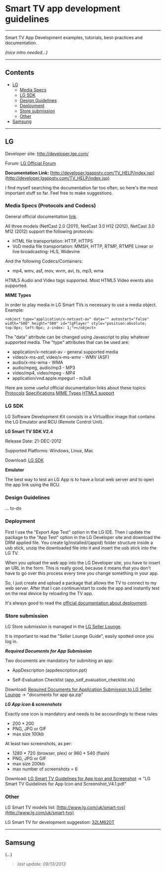 # Smart TV app development guidelines

---

Smart TV App Development examples, tutorials, best-practices and documentation.

_(nice intro needed…)_

---

## Contents


* [LG](#lg)
	* [Media Specs](#media-specs-protocols-and-codecs)
	* [LG SDK](#lg-sdk)
	* [Design Guidelines](#design-guidelines)
	* [Deployment](#deployment)
	* [Store submission](#store-submission)
	* [Other](#other)
* [Samsung](#samsung)


---

## LG

Developer site: http://developer.lge.com/

Forum: [LG Official Forum][LG1]

**Documentation Link:** [http://developer.lgappstv.com/TV_HELP/index.jsp](http://developer.lgappstv.com/TV_HELP/index.jsp)

I find myself searching the documentation far too often, so here's the most important stuff so far. Feel free to make suggestions.

### Media Specs (Protocols and Codecs)

General official documentation [link][LG2].

All three models (NetCast 2.0 (2011), NetCast 3.0 H12 (2012), NetCast 3.0 M12 (2012) support the following protocols:

* HTML file transportation: HTTP, HTTPS
* VoD media file transportation: MMSH, HTTP, RTMP, RTMPE
Linear or live broadcasting: HLS, Widevine

And the following Codecs/Containers:

* mp4, wmv, asf, mov, wvm, avi, ts, mp3, wma

HTML5 Audio and Video tags supported. Most HTML5 Video events also supported.

**MIME Types**

In order to play media in LG Smart TVs is necessary to use a media object. Example:

	<object type="application/x-netcast-av" data="" autostart="false" width="500" height="500" id="lgPlayer" style="position:absolute; top:0px; left:0px; z-index: 1;"></object>
	
The "data" attribute can be changed using Javascript to play whatever supported media. The "type" attributes that can be used are:

* application/x-netcast-av - general supported media
* video/x-ms-asf, video/x-ms-wmv - WMV (ASF)
* audio/x-ms-wma - WMA
* audio/mpeg, audio/mp3 - MP3
* video/mp4, video/mpeg - MP4
* application/vnd.apple.mpegurl - m3u8

Here are some useful official documentation links about these topics: [Protocols][LG3] [Specifications][LG4] [MIME Types][LG5] [HTML5 support][LG6]

### LG SDK

LG Software Development Kit consists in a VirtualBox image that contains the LG Emulator and RCU (Remote Control Unit).

**LG Smart TV SDK V2.4**

Release Date: 21-DEC-2012

Supported Platforms: Windows, Linux, Mac

Download: [LG SDK][LG-SDK-DOWNLOAD]

**Emulator**

The best way to test an LG App is to have a local web server and to open the app link using the RCU.

### Design Guidelines

… to-do

### Deployment

First I use the "Export App Test" option in the LG IDE. Then I update the package to the "App Test" option in the LG Developer site and download the DRM applied file. You create lg/installed/{appid} folder structure inside a usb stick, unzip the downloaded file into it and insert the usb stick into the LG TV.

When you upload the web app into the LG Developer site, you have to insert an URL in the form. This is really good, because it means that you don't have to go over this process every time you change something in your app.

So, I just create and upload a package that allows the TV to connect to my web server. After that I can continue/start to code the app and instantly test on the real device by reloading the TV app.

It's always good to read the [official documentation about deployment][LG7].

### Store submission

LG Store submission is managed in the [LG Seller Lounge](http://seller.lgappstv.com/).

It is important to read the "Seller Lounge Guide", easily spotted once you log in.

***Required Documents for App Submission***

Two documents are mandatory for submiting an app:

* AppDescription (appdescription.ppt)

* Self-Evaluation Checklist (app_self_evaluation_checklist.xls)

Download: [Required Documents for Application Submission to LG Seller Lounge](http://developer.lge.com/resource/tv/RetrieveDocReferencesList.dev) -> "documents for app qa.zip"

***LG App icon & screenshots***

Exactly one icon is mandatory and needs to be accourdingly to these rules:

* 200 * 200
* PNG, JPG or GIF
* max size 100kb

At least two screenshots, as per:

* 1280 * 720 (browser, plex) or 960 * 540 (flash)
* PNG, JPG or GIF
* max size 200kb
* max number of screenshots = 6

Download: [LG Smart TV Guidelines for App Icon and Screenshot](http://developer.lge.com/resource/tv/RetrieveDocReferencesList.dev) -> "LG Smart TV Guidelines for App Icon and Screenshot_V4.1.pdf"


### Other

LG Smart TV models list: [http://www.lg.com/uk/smart-tvs](http://www.lg.com/uk/smart-tvs)

LG Smart TV for development suggestion: [32LM620T][LGlast]

[LG1]: http://developer.lge.com/community/forums/RetrieveForumList.dev?prodTypeCode=TV

[LG2]: http://developer.lgappstv.com/TV_HELP/index.jsp?topic=%2Flge.tvsdk.developing.book%2Fhtml%2FDeveloping+Web+App%2FDeveloping+Web+App%2FSpecifications.htm

[LG3]: http://developer.lgappstv.com/TV_HELP/index.jsp?topic=%2Flge.tvsdk.developing.book%2Fhtml%2FDeveloping+Web+App%2FDeveloping+Web+App%2FProtocols.htm

[LG4]: http://developer.lgappstv.com/TV_HELP/index.jsp?topic=%2Flge.tvsdk.developing.book%2Fhtml%2FDeveloping+Web+App%2FDeveloping+Web+App%2FSpecifications.htm

[LG5]: http://developer.lgappstv.com/TV_HELP/index.jsp?topic=%2Flge.tvsdk.developing.book%2Fhtml%2FDeveloping+Web+App%2FDeveloping+Web+App%2FAnnex+A+Complete+List+of+Supported+MIME+Types.htm

[LG6]: http://developer.lgappstv.com/TV_HELP/index.jsp?topic=%2Flge.tvsdk.developing.book%2Fhtml%2FDeveloping+Web+App%2FDeveloping+Web+App%2FAnnex+F+HTML5+Specifications.htm

[LG7]: http://developer.lgappstv.com/TV_HELP/index.jsp?topic=%2Flge.tvsdk.testing.book%2Fhtml%2FBookTitle_Testing%2FBookTitle_Testing.htm

[LG-SDK-DOWNLOAD]: http://developer.lge.com/resource/tv/RetrieveSdktools.dev

[LGlast]: http://www.amazon.co.uk/LG-32LM620T-32-inch-Widescreen-Freeview/dp/B007IYW1A8/ref=sr_1_1?ie=UTF8&qid=1355338716&sr=8-1

---

## Samsung

(...)

> _last update: 09/13/2013_

